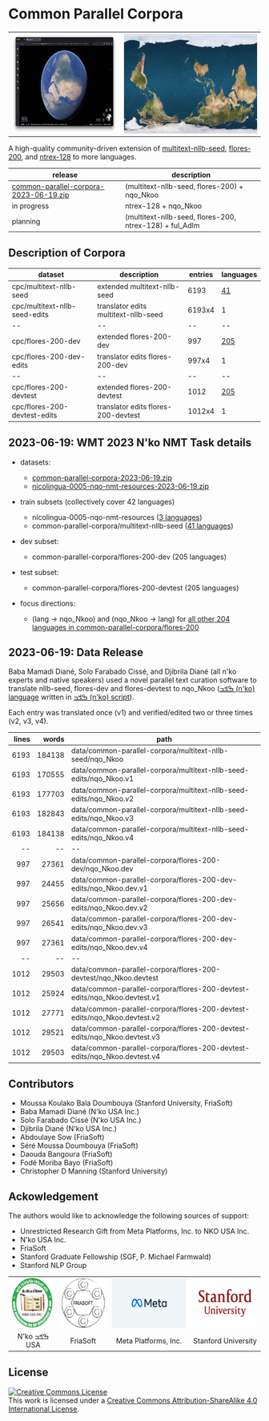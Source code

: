 # Common Parallel Corpora 
<table>
  <tr>
    <td>
      <a href="https://earth.google.com/web/@17.97510473,23.20955016,1277.73921486a,17456651.00395203d,35y,179.4070755h,0t,0r">
        <img src="img/earth.jpg" height="200px"/>
      </a>
    </td>
    <td>
      <a href="https://en.wikipedia.org/wiki/South-up_map_orientation">
        <img src="img/world_map.jpg" height="200px"/>
      </a>
    </td>
  </tr>
</table>
<div style="text-align: center">

</div>


A high-quality community-driven extension of  [multitext-nllb-seed](https://github.com/common-parallel-corpora/multitext-nllb-seed), [flores-200](https://github.com/facebookresearch/flores/blob/main/flores200/README.md), and [ntrex-128](https://github.com/MicrosoftTranslator/NTREX) to more languages.


|release|description|
|--|--|
| [common-parallel-corpora-2023-06-19.zip](https://github.com/common-parallel-corpora/common-parallel-corpora/archive/refs/tags/2023-06-19.zip)|(multitext-nllb-seed, flores-200) + nqo_Nkoo|
|in progress|ntrex-128 + nqo_Nkoo|
|planning|(multitext-nllb-seed, flores-200, ntrex-128) + ful_Adlm|



## Description of Corpora
|dataset                                                |description|entries|languages|
|--|--|--|--|
|cpc/multitext-nllb-seed       |extended multitext-nllb-seed|6193|[41](data/common-parallel-corpora/lang-list-multitext-nllb-seed.md)|
|cpc/multitext-nllb-seed-edits |translator edits multitext-nllb-seed|6193x4|1|
|--|--|--|--|
|cpc/flores-200-dev            |extended flores-200-dev|997|[205](data/common-parallel-corpora/lang-list-flores-200-dev.md)|
|cpc/flores-200-dev-edits      |translator edits flores-200-dev|997x4|1|
|--|--|--|--|
|cpc/flores-200-devtest        |extended flores-200-devtest|1012|[205](data/common-parallel-corpora/lang-list-flores-200-devtest.md)|
|cpc/flores-200-devtest-edits  |translator edits flores-200-devtest|1012x4|1|


## 2023-06-19: WMT 2023 N'ko NMT Task details
- datasets:
  - [common-parallel-corpora-2023-06-19.zip](https://github.com/common-parallel-corpora/common-parallel-corpora/archive/refs/tags/2023-06-19.zip)
  - [nicolingua-0005-nqo-nmt-resources-2023-06-19.zip](https://github.com/mdoumbouya/nicolingua-0005-nqo-nmt-resources/archive/refs/tags/2023-06-19.zip)


- train subsets (collectively cover 42 languages)
  - nicolingua-0005-nqo-nmt-resources ([3 languages](https://github.com/mdoumbouya/nicolingua-0005-nqo-nmt-resources))
  - common-parallel-corpora/multitext-nllb-seed ([41 languages](https://github.com/common-parallel-corpora/common-parallel-corpora/blob/master/data/common-parallel-corpora/lang-list-multitext-nllb-seed.md))
- dev subset:
  - common-parallel-corpora/flores-200-dev (205 languages)
- test subset:
  - common-parallel-corpora/flores-200-devtest (205 languages)
- focus directions:
  - (lang -> nqo_Nkoo) and (nqo_Nkoo -> lang) for [all other 204 languages in common-parallel-corpora/flores-200](https://github.com/common-parallel-corpora/common-parallel-corpora/blob/master/data/common-parallel-corpora/lang-list-flores-200-dev.md)

## 2023-06-19: Data Release
Baba Mamadi Diané, Solo Farabado Cissé, and Djibrila Diané (all n'ko experts and native speakers) used a novel parallel text curation software to translate nllb-seed, flores-dev and flores-devtest to nqo_Nkoo ([ߒߞߏ (n'ko) language](https://en.wikipedia.org/wiki/N%27Ko_language) written in [ߒߞߏ (n'ko) script](https://en.wikipedia.org/wiki/N%27Ko_script)).

Each entry was translated once (v1) and verified/edited two or three times (v2, v3, v4).


|lines|words|path|
|--:|--:|--|
|     6193 |   184138 | data/common-parallel-corpora/multitext-nllb-seed/nqo_Nkoo|
|     6193 |   170555 | data/common-parallel-corpora/multitext-nllb-seed-edits/nqo_Nkoo.v1|
|     6193 |   177703 | data/common-parallel-corpora/multitext-nllb-seed-edits/nqo_Nkoo.v2|
|     6193 |   182843 | data/common-parallel-corpora/multitext-nllb-seed-edits/nqo_Nkoo.v3|
|     6193 |   184138 | data/common-parallel-corpora/multitext-nllb-seed-edits/nqo_Nkoo.v4|
|--|--|--|
|      997 |    27361 | data/common-parallel-corpora/flores-200-dev/nqo_Nkoo.dev|
|      997 |    24455 | data/common-parallel-corpora/flores-200-dev-edits/nqo_Nkoo.dev.v1|
|      997 |    25656 | data/common-parallel-corpora/flores-200-dev-edits/nqo_Nkoo.dev.v2|
|      997 |    26541 | data/common-parallel-corpora/flores-200-dev-edits/nqo_Nkoo.dev.v3|
|      997 |    27361 | data/common-parallel-corpora/flores-200-dev-edits/nqo_Nkoo.dev.v4|
|--|--|--|
|     1012 |    29503 | data/common-parallel-corpora/flores-200-devtest/nqo_Nkoo.devtest|
|     1012 |    25924 | data/common-parallel-corpora/flores-200-devtest-edits/nqo_Nkoo.devtest.v1|
|     1012 |    27771 | data/common-parallel-corpora/flores-200-devtest-edits/nqo_Nkoo.devtest.v2|
|     1012 |    29521 | data/common-parallel-corpora/flores-200-devtest-edits/nqo_Nkoo.devtest.v3|
|     1012 |    29503 | data/common-parallel-corpora/flores-200-devtest-edits/nqo_Nkoo.devtest.v4|



## Contributors
- Moussa Koulako Bala Doumbouya (Stanford University, FriaSoft)
- Baba Mamadi Diané (N'ko USA Inc.)
- Solo Farabado Cissé (N'ko USA Inc.)
- Djibrila Diané (N'ko USA Inc.)
- Abdoulaye Sow (FriaSoft)
- Séré Moussa Doumbouya (FriaSoft)
- Daouda Bangoura (FriaSoft)
- Fodé Moriba Bayo (FriaSoft)
- Christopher D Manning (Stanford University)

## Ackowledgement
The authors would like to acknowledge the following sources of support:
- Unrestricted Research Gift from Meta Platforms, Inc. to NKO USA Inc.
- N'ko USA Inc.
- FriaSoft
- Stanford Graduate Fellowship (SGF, P. Michael Farmwald)
- Stanford NLP Group

<table style="text-align: center;">
  <tr>
    <td>
      <img src='img/nko.png' height='100px' />
    </td>
    <td>
      <img src='img/friasoft.png' height='100px' />
    </td>
    <td>
      <img src='img/meta.png' height='100px' />
    </td>
    <td>
      <img src='img/stanford.png' height='100px' />
    </td>
  </tr>
  <tr>
    <td>
      N'ko ߒߞߏ USA
    </td>
    <td>
      FriaSoft
    </td>
    <td>
      Meta Platforms, Inc.
    </td>
    <td>
      Stanford University
    </td>
  </tr>
</table>




## License
<a rel="license" href="http://creativecommons.org/licenses/by-sa/4.0/"><img alt="Creative Commons License" style="border-width:0" src="https://i.creativecommons.org/l/by-sa/4.0/88x31.png" /></a><br />This work is licensed under a <a rel="license" href="http://creativecommons.org/licenses/by-sa/4.0/">Creative Commons Attribution-ShareAlike 4.0 International License</a>.